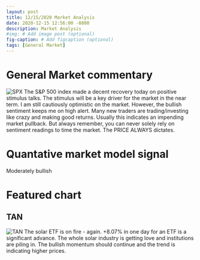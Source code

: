```yaml
---
layout: post
title: 12/15/2020 Market Analysis
date: 2020-12-15 12:56:00 -0800
description: Market Analysis
#img: # Add image post (optional)
fig-caption: # Add figcaption (optional)
tags: [General Market]
---
```

# General Market commentary
![SPX]({{site.baseurl}}/assets/img/2020-12-15/SPX-d.jpg)
The S&P 500 index made a decent recovery today on positive stimulus talks. The stimulus will be a key driver for the market in the near term.
I am still cautiously optimistic on the market. However, the bullish sentiment keeps me on high alert. Many new traders are trading/investing like crazy and making good returns.
Usually this indicates an impending market pullback. But always remember, you can never solely rely on sentiment readings to time the market. The PRICE ALWAYS dictates.

# Quantative market model signal
Moderately bullish

# Featured chart
## TAN
![TAN]({{site.baseurl}}/assets/img/2020-12-15/TAN-d.jpg)
The solar ETF is on fire - again. +8.07% in one day for an ETF is a significant advance. The whole solar industry is getting love and institutions are piling in. The bullish momentum should continue and the trend is indicating higher prices.
